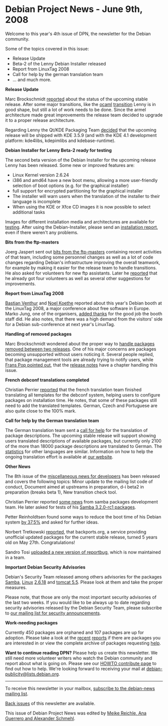 
Debian Project News - June 9th, 2008
====================================


Welcome to this year's 4th issue of DPN, the newsletter for the Debian
community.  

Some of the topics covered in this issue:


* Release Update
* Beta-2 of the Lenny Debian Installer released
* Report from LinuxTag 2008
* Call for help by the german translation team
* ... and much more.


**Release Update**


Marc Brockschmidt [reported](https://lists.debian.org/debian-devel-announce/2008/06/msg00000.html)
 about the status of the upcoming stable release. After some major transitions, like the
[ocaml](http://upsilon.cc/~zack/blog/posts/2008/05/debian_ocaml_news/)
[transition](http://upsilon.cc/~zack/blog/posts/2008/06/ocaml_3.10.2_is_in_testing/)
Lenny is in good shape, but still a lot of work needs to be done.
Since the armel architecture made great improvements the release team
decided to upgrade it to a proper release architecture.


Regarding Lenny the Qt/KDE Packaging Team
[decided](http://ekaia.org/blog/2008/06/08/lets-go-for-kde-359-in-lenny/) that
the upcoming release will be shipped with KDE 3.5.9 (and with the KDE 4.1
development platform: kde4libs, kdepimlibs and kdebase-runtime).


**Debian Installer for Lenny Beta-2 ready for testing**


The second beta version of the Debian Installer for the upcoming
release Lenny has been released. Some new or improved features are:


* Linux Kernel version 2.6.24
* i386 and amd64 have a new boot menu, allowing a more user-friendly selection of boot options (e.g. for the graphical installer)
* full support for encrypted partitioning for the graphical installer
* The installer will warn users when the translation of the installer to their language is incomplete
* When using the KDE or Xfce CD images it is now possible to select additional tasks


Images for different installation media and architectures are available
for [testing](https://www.debian.org/devel/debian-installer/). After using
the Debian-Installer, please send an [installation report](https://d-i.alioth.debian.org/manual/en.i386/ch05s04.html#submit-bug), even if there
weren't any problems.


**Bits from the ftp-masters**


Joerg Jaspert sent out [bits from the ftp-masters](https://lists.debian.org/debian-devel-announce/2008/05/msg00012.html)
containing recent
activities of that team, including some personnel changes as well as a lot
of code changes regarding Debian's infrastructure improving the overall
teamwork, for example by making it easier for the release team to handle
transitions. He also asked for volunteers for new ftp assistants. Later he
[reported](http://blog.ganneff.de/blog/2008/06/05/ftp-assistants.html)
that he already got four volunteers as well as several other suggestions
for improvements.


**Report from LinuxTag 2008**


[Bastian Venthur](http://blog.venthur.de/2008/05/31/linuxtag-2008/) and
[Noel Koethe](https://lists.debian.org/debian-events-eu/2008/06/msg00001.html)
reported about this year's Debian booth at the LinuxTag 2008, a major conference
about free software in Europe. Marko Jung, one of the organisers,
[added thanks](https://lists.debian.org/debian-events-eu/2008/06/msg00003.html)
for the good job the booth staff did. He also notes, that there was a high demand
from the visitors' side for a Debian sub-conference at next year's LinuxTag.


**Handling of removed packages**


Marc Brockschmidt wondered about the proper way to
[handle packages removed between two releases](https://lists.debian.org/debian-devel/2008/05/msg01100.html).
One of his major concerns are packages becoming unsupported without users
noticing it. Several people replied, that package management tools are
already trying to notify users, while
[Frans Pop pointed out](https://lists.debian.org/debian-devel/2008/05/msg01103.html), that the
[release notes](https://www.debian.org/releases/stable/i386/release-notes/ch-upgrading#s-obsolete)
have a chapter handling this issue.


**French debconf translations completed**


Christian Perrier [reported](http://www.perrier.eu.org/weblog/2008/06/01#french-100-virtually)
that the french translation team finished translating all templates for the debconf system,
helping users to configure packages on installation time. He notes, that some of these packages
still need to add the translated templates. German, Czech and Portuguese are also quite close to
the 100% mark.


**Call for help by the German translation team**


The German translation team sent a
[call for help](https://lists.debian.org/debian-user-german/2008/05/msg01534.html)
for the translation of package descriptions. The upcoming stable release will support
showing users translated descriptions of available packages, but currently only 2100 of
the more than 18000 package descriptions are translated to German. The [statistics](https://ddtp.debian.org/ddtss/index.cgi/xx)
for other languages are similar. Information on how to help the ongoing translation
effort is available at
[our website](https://www.debian.org/international/l10n/ddtp).


**Other News**


The 8th issue of the [miscellaneous news for developers](https://lists.debian.org/debian-devel-announce/2008/05/msg00013.html)
has been released and covers the following
topics: Minor update to the mailing list code of conduct, Document aimed at
upstreams in preparation, d-i beta2 in preparation (breaks beta 1), New
transition check tool.


Christian Perrier reported [some news](http://www.perrier.eu.org/weblog/2008/06/01#samba-may31)
from samba packages development team. He later asked for tests of his
[Samba 3.2.0-rc1 packages](http://www.perrier.eu.org/weblog/2008/06/01#samba-32rc1).


Petter Reinholdtsen found some ways to reduce the boot time of his Debian system
[by 37,5%](https://lists.debian.org/debian-devel/2008/05/msg01119.html) and asked
for further ideas.


Norbert Tretkowski [reported](http://tretkowski.de/blog/archives/415-5-years-backports.org.html),
that backports.org, a service providing unofficial updated packages for the current stable
release, turned 5 years old on May 27th. Congratulations!


Sandro Tosi
[uploaded a new version of reportbug](http://sandrotosi.blogspot.com/2008/05/reportbug-340-in-unstable.html),
which is now maintained in a team.


**Important Debian Security Advisories**


Debian's Security Team released among others advisories for the packages [Samba](https://lists.debian.org/debian-security-announce/2008/msg00168.html),
[Linux](https://lists.debian.org/debian-security-announce/2008/msg00166.html)
[2.6.18](https://lists.debian.org/debian-security-announce/2008/msg00172.html)
and [tomcat 5.5](https://lists.debian.org/debian-security-announce/2008/msg00174.html).
Please look at them and take the proper measures.


Please note, that those are only the most important security advisories of the last
two weeks. If you would like to be always up to date regarding security advisories
released by the Debian Security Team, please subscribe to
[our mailing list for security announcements](https://lists.debian.org/debian-security-announce/).


**Work-needing packages**


Currently 450 packages are orphaned and 107 packages are up for adoption. Please take a look
at the [recent](https://lists.debian.org/debian-devel/2008/05/msg01144.html)
[reports](https://lists.debian.org/debian-devel/2008/06/msg00155.html) if there are packages
you are interested in or view the complete archive of packages requesting
[help](https://www.debian.org/devel/wnpp/help_requested).


**Want to continue reading DPN?** Please help us create
this newsletter. We still need more volunteer writers who watch the
Debian community and report about what is going on. Please see our
[HOWTO
contribute page](https://wiki.debian.org/ProjectNews/HowToContribute) to find out how to help. We're looking forward
to receiving your mail at
[debian-publicity@lists.debian.org](mailto:debian-publicity@lists.debian.org).




---



 To receive this newsletter in your mailbox, [subscribe to the debian-news mailing list](https://lists.debian.org/debian-news/).



[Back issues](https://www.debian.org/News/weekly/) of this newsletter are available.



This issue of Debian Project News was edited by [Meike Reichle, Ana Guerrero and Alexander Schmehl](mailto:debian-publicity@lists.debian.org).




